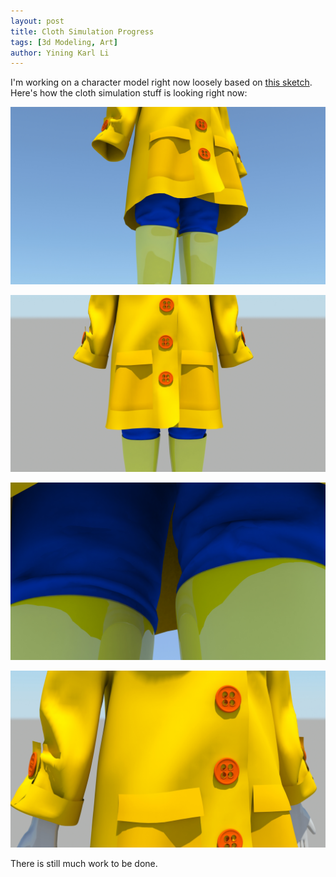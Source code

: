 ```yaml
---
layout: post
title: Cloth Simulation Progress
tags: [3d Modeling, Art]
author: Yining Karl Li
---
```


I'm working on a character model right now loosely based on [this sketch](http://omjii.com/blog/karu/2010/10/24/puddle-redux/). Here's how the cloth simulation stuff is looking right now:

[![](/content/images/2010/Dec/cloth_test_4.jpeg)](/content/images/2010/Dec/cloth_test_4.jpeg)

[![](/content/images/2010/Dec/cloth_test_3.jpeg)](/content/images/2010/Dec/cloth_test_3.jpeg)

[![](/content/images/2010/Dec/cloth_test_2.jpeg)](/content/images/2010/Dec/cloth_test_2.jpeg)

[![](/content/images/2010/Dec/cloth_test_1.jpeg)](/content/images/2010/Dec/cloth_test_1.jpeg)

There is still much work to be done.
